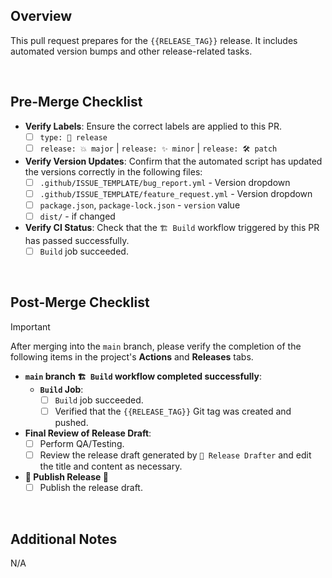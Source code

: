 ## Overview

This pull request prepares for the `{{RELEASE_TAG}}` release.
It includes automated version bumps and other release-related tasks.

<br>

## Pre-Merge Checklist

- **Verify Labels**: Ensure the correct labels are applied to this PR.
  - [ ] `type: 🚀 release`
  - [ ] `release: 💥 major` | `release: ✨ minor` | `release: 🛠️ patch`
- **Verify Version Updates**: Confirm that the automated script has updated the versions correctly in the following files:
  - [ ] `.github/ISSUE_TEMPLATE/bug_report.yml` - Version dropdown
  - [ ] `.github/ISSUE_TEMPLATE/feature_request.yml` - Version dropdown
  - [ ] `package.json`, `package-lock.json` - `version` value
  - [ ] `dist/` - if changed
- **Verify CI Status**: Check that the `🏗️ Build` workflow triggered by this PR has passed successfully.
  - [ ] `Build` job succeeded.

<br>

## Post-Merge Checklist

> [!IMPORTANT]
> After merging into the `main` branch, please verify the completion of the following items in the project's **Actions** and **Releases** tabs.

- **`main` branch `🏗️ Build` workflow completed successfully**:
  - **`Build` Job**:
    - [ ] `Build` job succeeded.
    - [ ] Verified that the `{{RELEASE_TAG}}` Git tag was created and pushed.
- **Final Review of Release Draft**:
  - [ ] Perform QA/Testing.
  - [ ] Review the release draft generated by `📝 Release Drafter` and edit the title and content as necessary.
- **🎉 Publish Release 🚀**
  - [ ] Publish the release draft.

<br>

## Additional Notes

<!--
Optional: Add any context, screenshots, or discussion points for reviewers.
-->

N/A

<!-- Created by: hoho4190 -->

